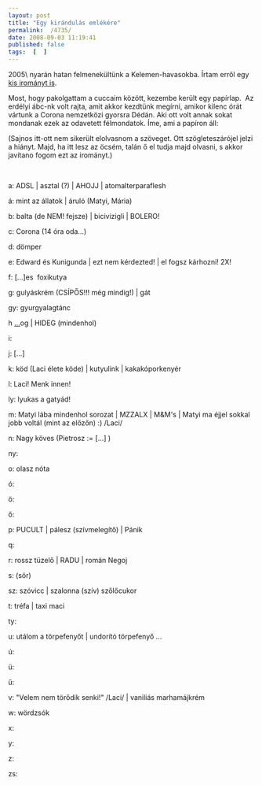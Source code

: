 ```yaml
---
layout: post
title: "Egy kirándulás emlékére"
permalink:  /4735/ 
date: 2008-09-03 11:19:41
published: false
tags:  [  ] 
---
```

2005\ nyarán hatan felmenekültünk a Kelemen-havasokba. &Iacute;rtam erről egy<a href="/erdely2005"> kis irományt is</a>.

Most, hogy pakolgattam a cuccaim között, kezembe került egy papírlap.&nbsp; Az erdélyi ábc-nk volt rajta, amit akkor kezdtünk megírni, amikor kilenc órát vártunk a Corona nemzetközi gyorsra Dédán. Aki ott volt annak sokat mondanak ezek az odavetett félmondatok. &Iacute;me, ami a papíron áll:



<!--break-->  
(Sajnos itt-ott nem sikerült elolvasnom a szöveget. Ott szögleteszárójel jelzi a hiányt. Majd, ha itt lesz az öcsém, talán ő el tudja majd olvasni, s akkor javítano fogom ezt az irományt.)

&nbsp;

a: ADSL | asztal (?) | AHOJJ | atomalterparaflesh

á: mint az állatok | áruló (Matyi, Mária)

b: balta (de NEM! fejsze) | bicivizigli | BOLERO!

c: Corona (14 óra oda...)

d: dömper

e: Edward és Kunigunda | ezt nem kérdezted! | el fogsz kárhozni! 2X!

f: [...]es&nbsp; foxikutya

g: gulyáskrém (CS&Iacute;PŐS!!! még mindig!) | gát

gy: gyurgyalagtánc

h [...](h)og | HIDEG (mindenhol)

i:

j: [...]

k: köd (Laci élete köde) | kutyulink | kakakóporkenyér

l: Laci! Menk innen!

ly: lyukas a gatyád!

m: Matyi lába mindenhol sorozat | MZZALX | M&amp;M's | Matyi ma éjjel sokkal jobb voltál (mint az előzőn) :) /Laci/

n: Nagy köves (Pietrosz := [...] )

ny:

o: olasz nóta

ó:

ö:

ő:

p: PUCULT | pálesz (szívmelegítő) | Pánik

q:

r: rossz tüzelő | RADU | román Negoj

s: (sör)

sz: szóvicc | szalonna (szív) szőlőcukor

t: tréfa | taxi maci

ty:

u: utálom a törpefenyőt | undorító törpefenyő ...

ú:

ü:

ű:

v: &quot;Velem nem törődik senki!&quot; /Laci/ | vaniliás marhamájkrém

w: wördzsók

x:

y:

z:

zs:

